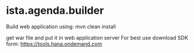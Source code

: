 ista.agenda.builder
===================

Build web application using: mvn clean install

get war file and put it in web application server
For best use download SDK form: https://tools.hana.ondemand.com
